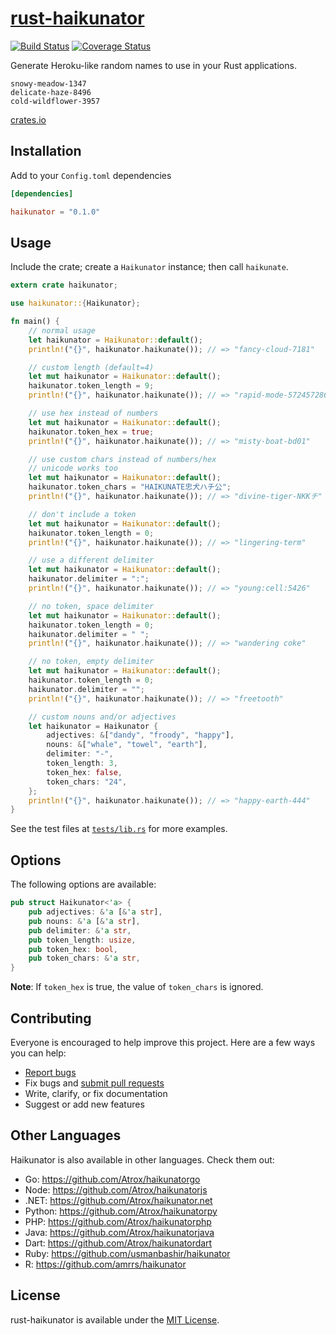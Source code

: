 # [rust-haikunator](https://github.com/nishanths/rust-haikunator)

[![Build Status](https://travis-ci.org/nishanths/rust-haikunator.svg?branch=master)](https://travis-ci.org/nishanths/rust-haikunator)
[![Coverage Status](https://coveralls.io/repos/nishanths/rust-haikunator/badge.svg?branch=master&service=github)](https://coveralls.io/github/nishanths/rust-haikunator?branch=master)

Generate Heroku-like random names to use in your Rust applications.

```
snowy-meadow-1347
delicate-haze-8496
cold-wildflower-3957
```

[crates.io](https://crates.io/crates/haikunator/)

## Installation

Add to your `Config.toml` dependencies

```toml
[dependencies]

haikunator = "0.1.0"
```

## Usage

Include the crate; create a `Haikunator` instance; then call `haikunate`.

```rust
extern crate haikunator;

use haikunator::{Haikunator};

fn main() {
    // normal usage
    let haikunator = Haikunator::default();    
    println!("{}", haikunator.haikunate()); // => "fancy-cloud-7181"

    // custom length (default=4)
    let mut haikunator = Haikunator::default();
    haikunator.token_length = 9;
    println!("{}", haikunator.haikunate()); // => "rapid-mode-572457286"

    // use hex instead of numbers
    let mut haikunator = Haikunator::default();
    haikunator.token_hex = true;
    println!("{}", haikunator.haikunate()); // => "misty-boat-bd01"

    // use custom chars instead of numbers/hex
    // unicode works too
    let mut haikunator = Haikunator::default();
    haikunator.token_chars = "HAIKUNATE忠犬ハチ公";
    println!("{}", haikunator.haikunate()); // => "divine-tiger-NKKチ"

    // don't include a token
    let mut haikunator = Haikunator::default();
    haikunator.token_length = 0;
    println!("{}", haikunator.haikunate()); // => "lingering-term"

    // use a different delimiter
    let mut haikunator = Haikunator::default();
    haikunator.delimiter = ":";
    println!("{}", haikunator.haikunate()); // => "young:cell:5426"

    // no token, space delimiter
    let mut haikunator = Haikunator::default();
    haikunator.token_length = 0;
    haikunator.delimiter = " ";
    println!("{}", haikunator.haikunate()); // => "wandering coke"

    // no token, empty delimiter
    let mut haikunator = Haikunator::default();
    haikunator.token_length = 0;
    haikunator.delimiter = "";
    println!("{}", haikunator.haikunate()); // => "freetooth"

    // custom nouns and/or adjectives
    let haikunator = Haikunator {
        adjectives: &["dandy", "froody", "happy"],
        nouns: &["whale", "towel", "earth"],
        delimiter: "-",
        token_length: 3,
        token_hex: false,
        token_chars: "24",
    };
    println!("{}", haikunator.haikunate()); // => "happy-earth-444"
}
```

See the test files at [`tests/lib.rs`](https://github.com/nishanths/rust-haikunator/blob/master/tests/lib.rs) for more examples.

## Options

The following options are available:

```rust
pub struct Haikunator<'a> {
    pub adjectives: &'a [&'a str],
    pub nouns: &'a [&'a str],
    pub delimiter: &'a str,
    pub token_length: usize,
    pub token_hex: bool,
    pub token_chars: &'a str,
}
```

**Note**: If `token_hex` is true, the value of `token_chars` is ignored.

## Contributing

Everyone is encouraged to help improve this project. Here are a few ways you can help:

- [Report bugs](https://github.com/nishanths/rust-haikunator/issues)
- Fix bugs and [submit pull requests](https://github.com/nishanths/rust-haikunator/pulls)
- Write, clarify, or fix documentation
- Suggest or add new features

## Other Languages

Haikunator is also available in other languages. Check them out:

- Go: <https://github.com/Atrox/haikunatorgo>
- Node: <https://github.com/Atrox/haikunatorjs>
- .NET: <https://github.com/Atrox/haikunator.net>
- Python: <https://github.com/Atrox/haikunatorpy>
- PHP: <https://github.com/Atrox/haikunatorphp>
- Java: <https://github.com/Atrox/haikunatorjava>
- Dart: <https://github.com/Atrox/haikunatordart>
- Ruby: <https://github.com/usmanbashir/haikunator>
- R: <https://github.com/amrrs/haikunator>

## License

rust-haikunator is available under the [MIT License](https://github.com/nishanths/rust-haikunator/blob/master/LICENSE).
